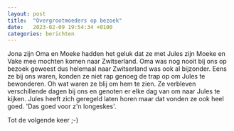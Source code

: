 ```yaml
---
layout: post
title:  "Overgrootmoeders op bezoek"
date:   2023-02-09 19:54:34 +0100
categories: berichten
---
```


Jona zijn Oma en Moeke hadden het geluk dat ze met Jules zijn Moeke en Vake mee mochten komen naar Zwitserland. Oma was nog nooit bij ons op bezoek geweest dus helemaal naar Zwitserland was ook al bijzonder. Eens ze bij ons waren, konden ze niet rap genoeg de trap op om Jules te bewonderen. Oh wat waren ze blij om hem te zien. Ze verbleven verschillende dagen bij ons en genoten er elke dag van om naar Jules te kijken. Jules heeft zich geregeld laten horen maar dat vonden ze ook heel goed. 'Das goed voor z'n longeskes'. 


Tot de volgende keer ;-)


